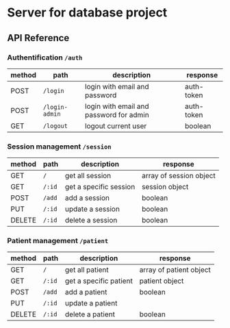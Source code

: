 # Server for database project

## API Reference

### Authentification `/auth`

| method | path           | description                             | response   |
| ------ | -------------- | --------------------------------------- | ---------- |
| POST   | `/login`       | login with email and password           | auth-token |
| POST   | `/login-admin` | login with email and password for admin | auth-token |
| GET    | `/logout`      | logout current user                     | boolean    |

### Session management `/session`

| method | path   | description            | response                |
| ------ | ------ | ---------------------- | ----------------------- |
| GET    | `/`    | get all session        | array of session object |
| GET    | `/:id` | get a specific session | session object          |
| POST   | `/add` | add a session          | boolean                 |
| PUT    | `/:id` | update a session       | boolean                 |
| DELETE | `/:id` | delete a session       | boolean                 |

### Patient management `/patient`

| method | path   | description            | response                |
| ------ | ------ | ---------------------- | ----------------------- |
| GET    | `/`    | get all patient        | array of patient object |
| GET    | `/:id` | get a specific patient | patient object          |
| POST   | `/add` | add a patient          | boolean                 |
| PUT    | `/:id` | update a patient       |                         |
| DELETE | `/:id` | delete a patient       | boolean                 |
